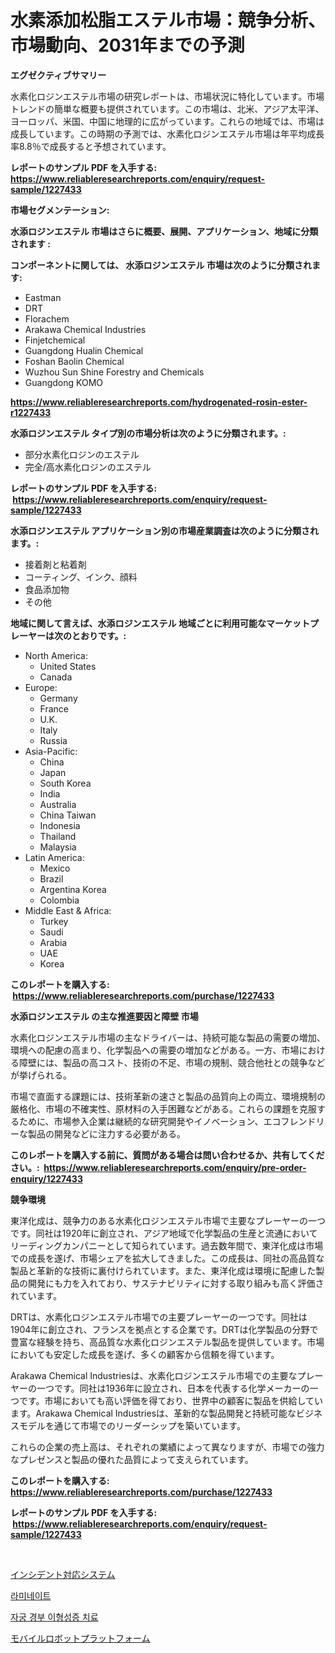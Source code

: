 <p><h1>水素添加松脂エステル市場：競争分析、市場動向、2031年までの予測</h1></p><p><strong>エグゼクティブサマリー</strong></p>
<p><p>水素化ロジンエステル市場の研究レポートは、市場状況に特化しています。市場トレンドの簡単な概要も提供されています。この市場は、北米、アジア太平洋、ヨーロッパ、米国、中国に地理的に広がっています。これらの地域では、市場は成長しています。この時期の予測では、水素化ロジンエステル市場は年平均成長率8.8％で成長すると予想されています。</p></p>
<p><strong>レポートのサンプル PDF を入手する: <a href="https://www.reliableresearchreports.com/enquiry/request-sample/1227433">https://www.reliableresearchreports.com/enquiry/request-sample/1227433</a></strong></p>
<p><strong>市場セグメンテーション:</strong></p>
<p><strong> 水添ロジンエステル 市場はさらに概要、展開、アプリケーション、地域に分類されます :</strong></p>
<p><strong>コンポーネントに関しては、 水添ロジンエステル 市場は次のように分類されます: &nbsp;</strong></p>
<p><ul><li>Eastman</li><li>DRT</li><li>Florachem</li><li>Arakawa Chemical Industries</li><li>Finjetchemical</li><li>Guangdong Hualin Chemical</li><li>Foshan Baolin Chemical</li><li>Wuzhou Sun Shine Forestry and Chemicals</li><li>Guangdong KOMO</li></ul></p>
<p><strong><a href="https://www.reliableresearchreports.com/hydrogenated-rosin-ester-r1227433">https://www.reliableresearchreports.com/hydrogenated-rosin-ester-r1227433</a></strong></p>
<p><strong> 水添ロジンエステル タイプ別の市場分析は次のように分類されます。:</strong></p>
<p><ul><li>部分水素化ロジンのエステル</li><li>完全/高水素化ロジンのエステル</li></ul></p>
<p><strong>レポートのサンプル PDF を入手する: &nbsp;<a href="https://www.reliableresearchreports.com/enquiry/request-sample/1227433">https://www.reliableresearchreports.com/enquiry/request-sample/1227433</a></strong></p>
<p><strong> 水添ロジンエステル アプリケーション別の市場産業調査は次のように分類されます。:</strong></p>
<p><ul><li>接着剤と粘着剤</li><li>コーティング、インク、顔料</li><li>食品添加物</li><li>その他</li></ul></p>
<p><strong>地域に関して言えば、水添ロジンエステル 地域ごとに利用可能なマーケットプレーヤーは次のとおりです。:</strong></p>
<p><ul>
    <li>
        North America:
        <ul>
            <li>United States</li>
            <li>Canada</li>
        </ul>
    </li>
    <li>
        Europe:
        <ul>
            <li>Germany</li>
            <li>France</li>
            <li>U.K.</li>
            <li>Italy</li>
            <li>Russia</li>
        </ul>
    </li>
    <li>
        Asia-Pacific:
        <ul>
            <li>China</li>
            <li>Japan</li>
            <li>South Korea</li>
            <li>India</li>
            <li>Australia</li>
            <li>China Taiwan</li>
            <li>Indonesia</li>
            <li>Thailand</li>
            <li>Malaysia</li>
        </ul>
    </li>
    <li>
        Latin America:
        <ul>
            <li>Mexico</li>
            <li>Brazil</li>
            <li>Argentina Korea</li>
            <li>Colombia</li>
        </ul>
    </li>
    <li>
        Middle East & Africa:
        <ul>
            <li>Turkey</li>
            <li>Saudi</li>
            <li>Arabia</li>
            <li>UAE</li>
            <li>Korea</li>
        </ul>
    </li>
    </ul></p>
<p><strong>このレポートを購入する: &nbsp;<a href="https://www.reliableresearchreports.com/purchase/1227433">https://www.reliableresearchreports.com/purchase/1227433</a></strong></p>
<p><strong>水添ロジンエステル の主な推進要因と障壁 市場</strong></p>
<p><p>水素化ロジンエステル市場の主なドライバーは、持続可能な製品の需要の増加、環境への配慮の高まり、化学製品への需要の増加などがある。一方、市場における障壁には、製品の高コスト、技術の不足、市場の規制、競合他社との競争などが挙げられる。</p><p>市場で直面する課題には、技術革新の速さと製品の品質向上の両立、環境規制の厳格化、市場の不確実性、原材料の入手困難などがある。これらの課題を克服するために、市場参入企業は継続的な研究開発やイノベーション、エコフレンドリーな製品の開発などに注力する必要がある。</p></p>
<p><strong>このレポートを購入する前に、質問がある場合は問い合わせるか、共有してください。:&nbsp; <a href="https://www.reliableresearchreports.com/enquiry/pre-order-enquiry/1227433">https://www.reliableresearchreports.com/enquiry/pre-order-enquiry/1227433</a></strong></p>
<p><strong>競争環境</strong></p>
<p><p>東洋化成は、競争力のある水素化ロジンエステル市場で主要なプレーヤーの一つです。同社は1920年に創立され、アジア地域で化学製品の生産と流通においてリーディングカンパニーとして知られています。過去数年間で、東洋化成は市場での成長を遂げ、市場シェアを拡大してきました。この成長は、同社の高品質な製品と革新的な技術に裏付けられています。また、東洋化成は環境に配慮した製品の開発にも力を入れており、サステナビリティに対する取り組みも高く評価されています。</p><p>DRTは、水素化ロジンエステル市場での主要プレーヤーの一つです。同社は1904年に創立され、フランスを拠点とする企業です。DRTは化学製品の分野で豊富な経験を持ち、高品質な水素化ロジンエステル製品を提供しています。市場においても安定した成長を遂げ、多くの顧客から信頼を得ています。</p><p>Arakawa Chemical Industriesは、水素化ロジンエステル市場での主要なプレーヤーの一つです。同社は1936年に設立され、日本を代表する化学メーカーの一つです。市場においても高い評価を得ており、世界中の顧客に製品を供給しています。Arakawa Chemical Industriesは、革新的な製品開発と持続可能なビジネスモデルを通じて市場でのリーダーシップを築いています。</p><p>これらの企業の売上高は、それぞれの業績によって異なりますが、市場での強力なプレゼンスと製品の優れた品質によって支えられています。</p></p>
<p><strong>このレポートを購入する: &nbsp; <a href="https://www.reliableresearchreports.com/purchase/1227433">https://www.reliableresearchreports.com/purchase/1227433</a></strong></p>
<p><strong>レポートのサンプル PDF を入手する: &nbsp;<a href="https://www.reliableresearchreports.com/enquiry/request-sample/1227433">https://www.reliableresearchreports.com/enquiry/request-sample/1227433</a></strong><strong></strong></p>
<p>&nbsp;</p>
<p><p><a href="https://medium.com/@brianayatt2023/%E4%BA%8B%E4%BB%B6%E5%AF%BE%E5%BF%9C%E3%82%B7%E3%82%B9%E3%83%86%E3%83%A0%E5%B8%82%E5%A0%B4%E3%83%AC%E3%83%9D%E3%83%BC%E3%83%88%E3%81%AF-%E3%81%93%E3%81%AE%E5%B8%82%E5%A0%B4%E3%81%AE%E6%9C%80%E6%96%B0%E3%81%AE%E3%83%88%E3%83%AC%E3%83%B3%E3%83%89%E3%82%84%E6%88%90%E9%95%B7%E6%A9%9F%E4%BC%9A%E3%82%92%E6%98%8E%E3%82%89%E3%81%8B%E3%81%AB%E3%81%97%E3%81%A6%E3%81%84%E3%81%BE%E3%81%99-7ca3f84f5b03">インシデント対応システム</a></p><p><a href="https://medium.com/@marymorgan1939/%EB%9E%A8%EB%84%A4%EC%9D%B4%ED%8A%B8-%EC%8B%9C%EC%9E%A5-%EC%9C%A0%ED%98%95-%EC%9D%91%EC%9A%A9-%EB%B0%8F-%EC%A7%80%EB%A6%AC%EC%97%90-%EB%8C%80%ED%95%9C-%ED%8F%AC%EA%B4%84%EC%A0%81-%ED%8F%89%EA%B0%80-0e8b33a4d282">라미네이트</a></p><p><a href="https://medium.com/@audieyost2004/%EC%9E%90%EA%B6%81%EA%B2%BD%EB%B6%80-%EC%9D%B4%ED%98%95%EC%84%B1-%EC%B9%98%EB%A3%8C-%EC%8B%9C%EC%9E%A5-%EB%B3%B4%EA%B3%A0%EC%84%9C%EB%8A%94-%EC%9D%B4-%EC%8B%9C%EC%9E%A5%EC%9D%98-%EC%B5%9C%EC%8B%A0-%EB%8F%99%ED%96%A5%EA%B3%BC-%EC%84%B1%EC%9E%A5-%EA%B8%B0%ED%9A%8C%EB%A5%BC-%EC%95%8C%EB%A0%A4%EC%A4%8D%EB%8B%88%EB%8B%A4-fe9caa8e451f">자궁 경부 이형성증 치료</a></p><p><a href="https://medium.com/@brycenboyer2023/%E3%83%A2%E3%83%90%E3%82%A4%E3%83%AB%E3%83%AD%E3%83%9C%E3%83%83%E3%83%88%E3%83%97%E3%83%A9%E3%83%83%E3%83%88%E3%83%95%E3%82%A9%E3%83%BC%E3%83%A0%E3%81%AE%E5%B8%82%E5%A0%B4%E8%A6%8F%E6%A8%A1%E3%81%A8%E5%B8%82%E5%A0%B4%E5%8B%95%E5%90%91-%E5%AE%8C%E5%85%A8%E3%81%AA%E7%94%A3%E6%A5%AD%E6%A6%82%E8%A6%81-2024%E5%B9%B4-2031%E5%B9%B4-cab7fddeda00">モバイルロボットプラットフォーム</a></p></p>